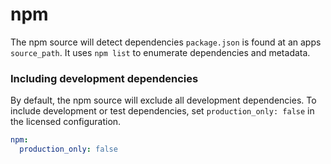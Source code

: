 # npm

The npm source will detect dependencies `package.json` is found at an apps `source_path`.  It uses `npm list` to enumerate dependencies and metadata.

### Including development dependencies

By default, the npm source will exclude all development dependencies. To include development or test dependencies, set `production_only: false` in the licensed configuration.

```yml
npm:
  production_only: false
```
